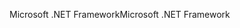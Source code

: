 <span data-ttu-id="67e1c-101">Microsoft .NET Framework</span><span class="sxs-lookup"><span data-stu-id="67e1c-101">Microsoft .NET Framework</span></span>